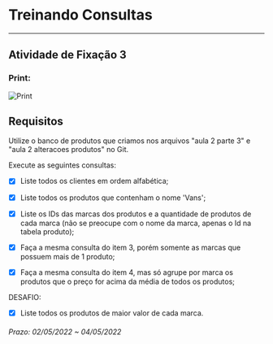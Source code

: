 # Treinando Consultas

---  

## Atividade de Fixação 3  

### Print:

![Print]()

## Requisitos

Utilize o banco de produtos que criamos nos arquivos "aula 2 parte 3" e "aula 2 alteracoes produtos" no Git.  

Execute as seguintes consultas:  

- [x] Liste todos os clientes em ordem alfabética;  

- [x] Liste todos os produtos que contenham o nome 'Vans';  

- [x] Liste os IDs das marcas dos produtos e a quantidade de produtos de cada marca (não se preocupe com o nome da marca, apenas o Id na tabela produto);  

- [x] Faça a mesma consulta do item 3, porém somente as marcas que possuem mais de 1 produto;  

- [x] Faça a mesma consulta do item 4, mas só agrupe por marca os produtos que o preço for acima da média de todos os produtos;  

DESAFIO:  

- [x] Liste todos os produtos de maior valor de cada marca.  

###### Prazo: 02/05/2022 ~ 04/05/2022  
